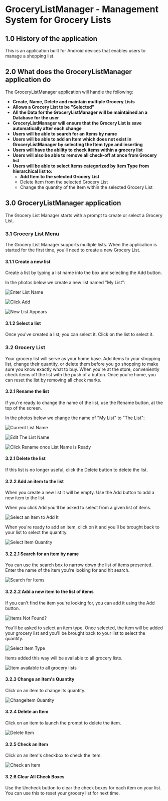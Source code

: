# GroceryListManager - Management System for Grocery Lists #

## 1.0 History of the application #

This is an application built for Android devices that enables users to manage a shopping list.

## 2.0 What does the GroceryListManager application do #

The GroceryListManager application will handle the following:

 - **Create, Name, Delete and maintain multiple Grocery Lists**
 - **Allows a Grocery List to be "Selected"** 
 - **All the Data for the GroceryListManager will be maintained an a Database for the user**
 - **GroceryListManager will ensure that the Grocery List is save automatically after each change** 
 - **Users will be able to search  for an Items by name**
 - **Users will be able to add an Item which does not exist in GroceryListManager by selecting the Item type  and inserting**
 - **Users will have the ability to check items within a grocery list**
 - **Users will also be able to remove all check-off at once from Grocery list**  
 - **Users will be able to select Items categorized by Item Type from hierarchical list to:**
	- **Add Item to the selected Grocery List**
	- Delete Item from the selected Grocery List
	- Change the quantity of the Item within the selected Grocery List

## 3.0 GroceryListManager application ##

The Grocery List Manager starts with a prompt to create or select a Grocery List.


### 3.1 Grocery List Menu ###
   The Grocery List Manager supports multiple lists. When the application is started for the first time, you'll need to create a new Grocery List.

#### 3.1.1 Create a new list  

Create a list by typing a list name into the box and selecting the Add button.

In the photos below we create a new list named "My List":


![Enter List Name](./Docs/UserManualImages/Create-New-Grocery-List1.PNG)


![Click Add](./Docs/UserManualImages/Create-New-Grocery-List2.PNG)


![New List Appears](./Docs/UserManualImages/Create-New-Grocery-List3.PNG)

#### 3.1.2 Select a list  

Once you've created a list, you can select it. Click on the list to select it.

### 3.2 Grocery List ###

Your grocery list will serve as your home base. Add items to your shopping list, change their quantity, or delete them before you go shopping to make sure you know exactly what to buy.
When you're at the store, conveniently check items off the list with the push of a button. 
Once you're home, you can reset the list by removing all check marks.  

#### 3.2.1 Rename the list
If you're ready to change the name of the list, use the Rename button, at the top of the screen.

In the photos below we change the name of "My List" to "The List":


![Current List Name](./Docs/UserManualImages/Rename-Grocery-List1.PNG)

![Edit The List Name](./Docs/UserManualImages/Rename-Grocery-List2.PNG)

![Click Rename once List Name is Ready](./Docs/UserManualImages/Rename-Grocery-List3.PNG)

#### 3.2.1 Delete the list

If this list is no longer useful, click the Delete button to delete the list.

#### 3.2.2 Add an item to the list

When you create a new list it will be empty. Use the Add button to add a new item to the list.

When you click Add you'll be asked to select from a given list of items.

![Select an Item to Add It](./Docs/UserManualImages/Add-Item-To-Grocery-List.PNG)

When you're ready to add an item, click on it and you'll be brought back to your list to select the quantity.

![Select Item Quantity](./Docs/UserManualImages/Select-Item-Quantity.PNG)


#### 3.2.2.1 Search for an item by name

You can use the search box to narrow down the list of items presented. Enter the name of the item you're looking for and hit search.  

![Search for Items](./Docs/UserManualImages/Search-For-Items-To-Add-To-Grocery-List.PNG)


#### 3.2.2.2 Add a new item to the list of items

If you can't find the item you're looking for, you can add it using the Add button.

![Items Not Found?](./Docs/UserManualImages/Search-Item-Not-Found.PNG)

You'll be asked to select an item type. Once selected, the item will be added your grocery list and you'll be brought back to your list to select the quantity.

![Select Item Type](./Docs/UserManualImages/Select-Item-Type.PNG)

Items added this way will be available to all grocery lists. 

![Item available to all grocery lists](./Docs/UserManualImages/Item-Added-To-Item-List.PNG)

#### 3.2.3 Change an Item's Quantity

Click on an item to change its quantity.

![ChangeItem Quantity](./Docs/UserManualImages/Select-Item-Quantity.PNG)

#### 3.2.4 Delete an Item

Click on an item to launch the prompt to delete the item.

![Delete Item](./Docs/UserManualImages/Select-Item-Quantity.PNG)

#### 3.2.5  Check an Item

Click on an item's checkbox to check the item.

![Check an Item](./Docs/UserManualImages/Item-Checked.PNG)

#### 3.2.6 Clear All Check Boxes

Use the Uncheck button to clear the check boxes for each item on your list. You can use this to reset your grocery list for next time.